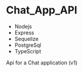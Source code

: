# Chat_App_API
   - Nodejs 
   - Express 
   - Sequelize 
   - PostgreSql 
   - TypeScript 
   
Api for a Chat application (v1)
